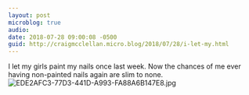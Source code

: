 ```yaml
---
layout: post
microblog: true
audio: 
date: 2018-07-28 09:00:08 -0500
guid: http://craigmcclellan.micro.blog/2018/07/28/i-let-my.html
---
```

I let my girls paint my nails once last week. Now the chances of me ever having non-painted nails again are slim to none. 
![EDE2AFC3-77D3-441D-A993-FA88A6B147E8.jpg](http://craigmcclellan.com/uploads/2018/f77b9916df.jpg)
